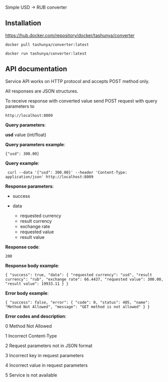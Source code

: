 Simple USD -> RUB converter 


**Installation**
-

https://hub.docker.com/repository/docker/tashunya/converter

`docker pull tashunya/converter:latest`

`docker run tashunya/converter:latest`


**API documentation**
-

Service API works on HTTP protocol and accepts POST method only.

All responses are JSON structures.

To receive response with converted value send POST request with query parameters to

`http://localhost:8009`

**Query parameters**:

**usd**  value (int/float)

**Query parameters example**:

`{"usd": 300.00}`

**Query example**:

` curl --data '{"usd": 300.00}' --header 'Content-Type: application/json'
                                                        http://localhost:8009`

**Response parameters**:

- success 

- data 

    - requested currency
    - result currency
    - exchange rate
    - requested value
    - result value
    

     
**Response code**:

`200` 
                                                 
**Response body example**:

`{
    "success": true,
    "data": {
        "requested currency": "usd",
        "result currency": "rub",
        "exchange rate": 66.4437,
        "requested value": 300.00,
        "result value": 19933.11
    }
}`

**Error body example**:

`{
    "success": false,
    "error": {
        "code": 0,
        "status": 405,
        "name": "Method Not Allowed",
        "message": "GET method is not allowed"
    }
}`

**Error codes and description**:

0 Method Not Allowed

1 Incorrect Content-Type

2 Request parameters not in JSON format

3 Incorrect key in request parameters

4 Incorrect value in request parameters

5 Service is not available
    
